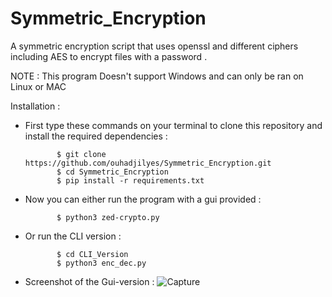 # Symmetric_Encryption
A symmetric encryption script that uses openssl and different ciphers including AES to encrypt files with a password .

NOTE : This program Doesn't support Windows and can only be ran on Linux or MAC

Installation :
 
 - First type these commands on your terminal to clone this repository and install the required dependencies :

              $ git clone https://github.com/ouhadjilyes/Symmetric_Encryption.git
              $ cd Symmetric_Encryption
              $ pip install -r requirements.txt
              
 - Now you can either run the program with a gui provided :
 
              $ python3 zed-crypto.py
              
 - Or run the CLI version :
  
              $ cd CLI_Version
              $ python3 enc_dec.py

 - Screenshot of the Gui-version : 
        ![Capture](https://user-images.githubusercontent.com/87667883/147860364-b6abdf1a-f823-44ab-b159-3e5d5b258cfe.PNG)
